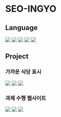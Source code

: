 # SEO-INGYO

## Language

<img src="https://img.shields.io/badge/C-A8B9CC?style=flat-square&logo=C&logoColor=white"/> <img src="https://img.shields.io/badge/C++-00599C?style=flat-square&logo=Cplusplus&logoColor=white"/> <img src="https://img.shields.io/badge/cs-239120?style=flat-square&logo=csharp&logoColor=white"/> <img src="https://img.shields.io/badge/JAVA-007396?style=flat-square&logo=java&logoColor=white"/> <img src="https://img.shields.io/badge/Python-3776AB?style=flat-square&logo=Python&logoColor=white"/>

## Project

###  가까운 식당 표시

<img src="https://img.shields.io/badge/Python-3776AB?style=flat-square&logo=Python&logoColor=white"/> <img src="https://img.shields.io/badge/Jupyter-F37626?style=flat-square&logo=Jupyter&logoColor=white"/> <img src="https://img.shields.io/badge/Pandas-150458?style=flat-square&logo=Pandas&logoColor=white"/>

###  과제 수행 웹사이트

<img src="https://img.shields.io/badge/cs-239120?style=flat-square&logo=csharp&logoColor=white"/> <img src="https://img.shields.io/badge/ASP.NET-512BD4?style=flat-square&logo=dotnet&logoColor=white"/> <img src="https://img.shields.io/badge/MSSQL-CC2927?style=flat-square&logo=microsoftsqlserver&logoColor=white"/>
